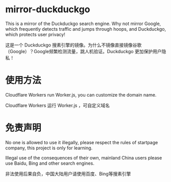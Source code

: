 # mirror-duckduckgo
This is a mirror of the Duckduckgo search engine. Why not mirror Google, which frequently detects traffic and jumps through hoops, and Duckduckgo, which protects user privacy!

这是一个 Duckduckgo 搜素引擎的镜像。为什么不镜像直接镜像谷歌（Google）？Google频繁检测流量，跳人机验证。Duckduckgo 更加保护用户隐私！

# 使用方法
Cloudflare Workers run Worker.js, you can customize the domain name.

Cloudflare Workers 运行 Worker.js ，可自定义域名

# 免责声明
No one is allowed to use it illegally, please respect the rules of startpage company, this project is only for learning.

Illegal use of the consequences of their own, mainland China users please use Baidu, Bing and other search engines.

非法使用后果自负，中国大陆用户请使用百度、Bing等搜素引擎
